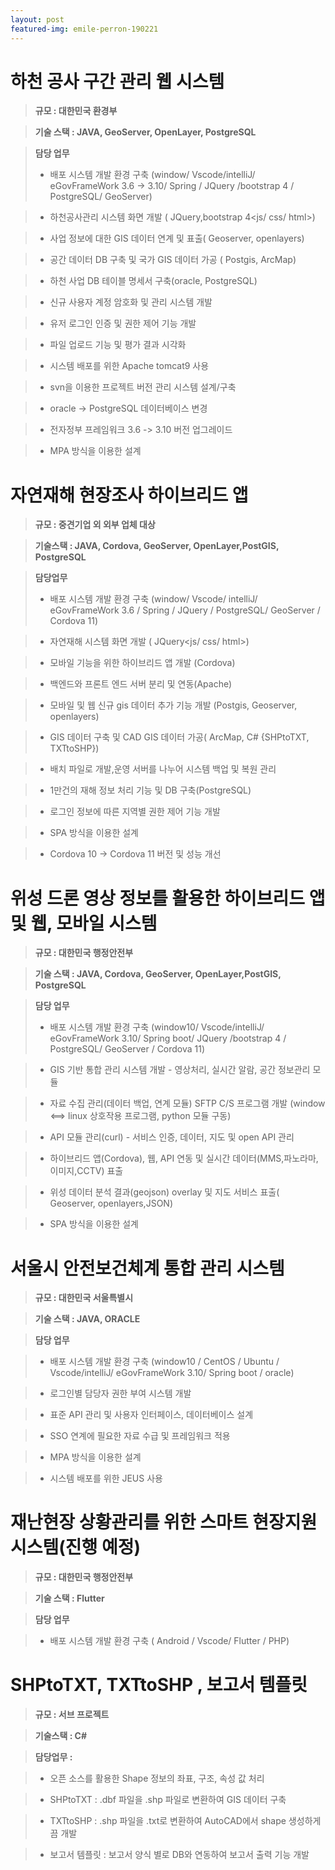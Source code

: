 ```yaml
---
layout: post
featured-img: emile-perron-190221
---
```


하천 공사 구간 관리 웹 시스템
======

> **규모 : 대한민국 환경부**

> **기술 스택  :  JAVA, GeoServer, OpenLayer, PostgreSQL**

> **담당 업무**  
> - 배포 시스템 개발 환경 구축 (window/ Vscode/intelliJ/ eGovFrameWork 3.6 -> 3.10/ Spring / JQuery /bootstrap 4 / PostgreSQL/ GeoServer)
  
> - 하천공사관리 시스템 화면 개발 ( JQuery,bootstrap 4<js/ css/ html>)
  
> - 사업 정보에 대한 GIS 데이터 연계 및 표출( Geoserver, openlayers)

> - 공간 데이터 DB 구축 및 국가 GIS 데이터 가공 ( Postgis, ArcMap)

> - 하천 사업 DB 테이블 명세서 구축(oracle, PostgreSQL)
 
> - 신규 사용자 계정 암호화 및 관리 시스템 개발

> - 유저 로그인 인증 및 권한 제어 기능 개발
  
> - 파일 업로드 기능 및 평가 결과 시각화
  
> - 시스템 배포를 위한 Apache tomcat9 사용
  
> - svn을 이용한 프로젝트 버전 관리 시스템 설계/구축
    
> - oracle -> PostgreSQL 데이터베이스 변경

> - 전자정부 프레임워크 3.6 -> 3.10 버전 업그레이드
  
> - MPA 방식을 이용한 설계


자연재해 현장조사 하이브리드 앱 
======

> **규모 : 중견기업 외 외부 업체 대상**

> **기술스택 :  JAVA, Cordova, GeoServer, OpenLayer,PostGIS, PostgreSQL**

> **담당업무**
> - 배포 시스템 개발 환경 구축 (window/ Vscode/ intelliJ/ eGovFrameWork 3.6 / Spring / JQuery / PostgreSQL/ GeoServer / Cordova 11)
  
> - 자연재해 시스템 화면 개발 ( JQuery<js/ css/ html>)

> - 모바일 기능을 위한 하이브리드 앱 개발 (Cordova)
  
> - 백엔드와 프론트 엔드 서버 분리 및 연동(Apache)  
  
> - 모바일 및 웹 신규 gis 데이터 추가 기능 개발  (Postgis, Geoserver, openlayers)
   
> - GIS 데이터 구축 및 CAD GIS 데이터 가공( ArcMap, C# {SHPtoTXT, TXTtoSHP}) 
  
> - 배치 파일로 개발,운영 서버를 나누어 시스템 백업 및 복원 관리
  
> - 1만건의 재해 정보 처리 기능 및 DB 구축(PostgreSQL)
  
> - 로그인 정보에 따른 지역별 권한 제어 기능 개발
  
> - SPA 방식을 이용한 설계
  
> - Cordova 10 -> Cordova 11 버전 및 성능 개선



위성 드론 영상 정보를 활용한 하이브리드 앱 및 웹, 모바일 시스템
====

> **규모 : 대한민국 행정안전부**

> **기술 스택  : JAVA, Cordova, GeoServer, OpenLayer,PostGIS, PostgreSQL**

> **담당 업무**  
> - 배포 시스템 개발 환경 구축 (window10/ Vscode/intelliJ/ eGovFrameWork 3.10/ Spring boot/ JQuery /bootstrap 4 / PostgreSQL/ GeoServer / Cordova 11)

> - GIS 기반 통합 관리 시스템 개발 - 영상처리, 실시간 알람, 공간 정보관리 모듈

> - 자료 수집 관리(데이터 백업, 연계 모듈) SFTP C/S 프로그램 개발 (window <==> linux 상호작용 프로그램, python 모듈 구동) 

> - API 모듈 관리(curl) - 서비스 인증, 데이터, 지도 및 open API 관리

> - 하이브리드 앱(Cordova), 웹, API 연동 및 실시간 데이터(MMS,파노라마,이미지,CCTV) 표출

> - 위성 데이터 분석 결과(geojson) overlay 및 지도 서비스 표출( Geoserver, openlayers,JSON)

> - SPA 방식을 이용한 설계



 서울시 안전보건체계 통합 관리 시스템
====

> **규모 : 대한민국 서울특별시**

> **기술 스택  : JAVA, ORACLE**

> **담당 업무**  

> - 배포 시스템 개발 환경 구축 (window10 / CentOS / Ubuntu / Vscode/intelliJ/ eGovFrameWork 3.10/ Spring boot / oracle)

> - 로그인별 담당자 권한 부여 시스템 개발

> - 표준 API 관리 및 사용자 인터페이스, 데이터베이스 설계 

> - SSO 연계에 필요한 자료 수급 및 프레임워크 적용

> - MPA 방식을 이용한 설계

> - 시스템 배포를 위한 JEUS 사용





  재난현장 상황관리를 위한 스마트 현장지원 시스템(진행 예정)
====

> **규모 : 대한민국 행정안전부**

> **기술 스택 :  Flutter**

> **담당 업무**  

> - 배포 시스템 개발 환경 구축 ( Android / Vscode/ Flutter / PHP)



SHPtoTXT, TXTtoSHP , 보고서 템플릿
======

> **규모 : 서브 프로젝트** 

> **기술스택 : C#**

> **담당업무 :**

> - 오픈 소스를 활용한 Shape 정보의 좌표, 구조, 속성 값 처리 

> - SHPtoTXT : .dbf 파일을 .shp 파일로 변환하여 GIS 데이터 구축

> - TXTtoSHP : .shp 파일을 .txt로 변환하여 AutoCAD에서 shape 생성하게끔 개발

> - 보고서 템플릿 : 보고서 양식 별로 DB와 연동하여 보고서 출력 기능 개발





